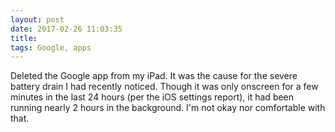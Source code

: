 ```yaml
---
layout: post
date: 2017-02-26 11:03:35
title: 
tags: Google, apps
---
```


Deleted the Google app from my iPad. It was the cause for the severe battery drain I had recently noticed. Though it was only onscreen for a few minutes in the last 24 hours (per the iOS settings report), it had been running nearly 2 hours in the background. I'm not okay nor comfortable with that.